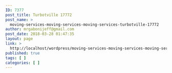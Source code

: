 ```yaml
---
ID: 7377
post_title: Turbotville 17772
post_name: >
  moving-services-moving-services-moving-services-turbotville-17772
author: mrgabonijeff@gmail.com
post_date: 2018-03-28 01:47:35
layout: page
link: >
  http://localhost/wordpress/moving-services-moving-services-moving-services-turbotville-17772/
published: true
tags: [ ]
categories: [ ]
---
```


